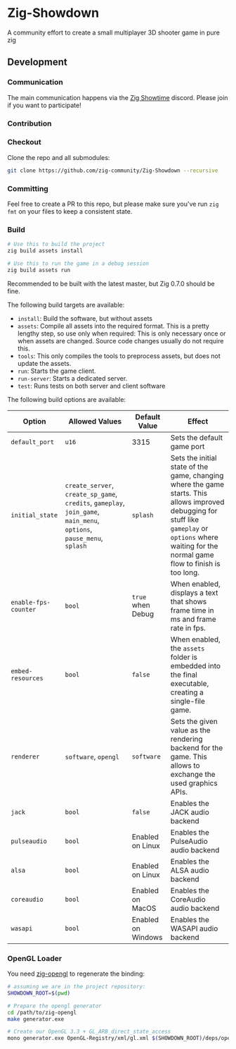 # Zig-Showdown
A community effort to create a small multiplayer 3D shooter game in pure zig

## Development

### Communication

The main communication happens via the [Zig Showtime](https://discord.gg/p4bUwnf92n) discord. Please join if you want to participate!

### Contribution

### Checkout

Clone the repo and all submodules:
```sh
git clone https://github.com/zig-community/Zig-Showdown --recursive
```

### Committing

Feel free to create a PR to this repo, but please make sure you've run `zig fmt` on your files to keep a consistent state.

### Build

```sh
# Use this to build the project
zig build assets install

# Use this to run the game in a debug session
zig build assets run
```

Recommended to be built with the latest master, but Zig 0.7.0 should be fine.

The following build targets are available:

- `install`: Build the software, but without assets
- `assets`: Compile all assets into the required format. This is a pretty lengthy step, so use only when required: This is only necessary once or when assets are changed. Source code changes usually do not require this.
- `tools`: This only compiles the tools to preprocess assets, but does not update the assets.
- `run`: Starts the game client.
- `run-server`: Starts a dedicated server.
- `test`: Runs tests on both server and client software

The following build options are available:

| Option               | Allowed Values | Default Value      | Effect                     |
|----------------------|----------------|--------------------|----------------------------|
| `default_port`       | `u16`          | 3315               | Sets the default game port |
| `initial_state`      | `create_server`, `create_sp_game`, `credits`, `gameplay`, `join_game`, `main_menu`, `options`, `pause_menu`, `splash`  | `splash` | Sets the initial state of the game, changing where the game starts. This allows improved debugging for stuff like `gameplay` or `options` where waiting for the normal game flow to finish is too long. |
| `enable-fps-counter` | `bool`         | `true` when Debug  | When enabled, displays a text that shows frame time in ms and frame rate in fps. |
| `embed-resources`    | `bool`         | `false`            | When enabled, the `assets` folder is embedded into the final executable, creating a single-file game. |
| `renderer`           | `software`, `opengl` | `software` | Sets the given value as the rendering backend for the game. This allows to exchange the used graphics APIs. |
| `jack`               | `bool`         | `false`            | Enables the JACK audio backend |
| `pulseaudio`         | `bool`         | Enabled on Linux   | Enables the PulseAudio audio backend |
| `alsa`               | `bool`         | Enabled on Linux   | Enables the ALSA audio backend |
| `coreaudio`          | `bool`         | Enabled on MacOS   | Enables the CoreAudio audio backend |
| `wasapi`             | `bool`         | Enabled on Windows | Enables the WASAPI audio backend |

### OpenGL Loader

You need [zig-opengl](https://github.com/MasterQ32/zig-opengl) to regenerate the binding:

```sh
# assuming we are in the project repository:
SHOWDOWN_ROOT=$(pwd)

# Prepare the opengl generator
cd /path/to/zig-opengl
make generator.exe

# Create our OpenGL 3.3 + GL_ARB_direct_state_access
mono generator.exe OpenGL-Registry/xml/gl.xml $(SHOWDOWN_ROOT)/deps/opengl/gl_3v3_with_exts.zig GL_VERSION_3_3 GL_ARB_direct_state_access
```